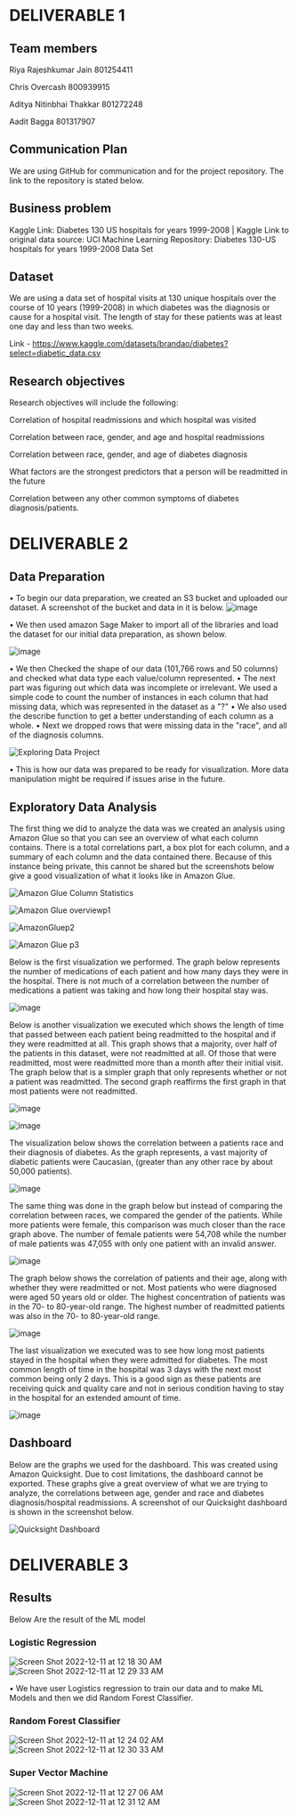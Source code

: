 <h1>DELIVERABLE 1</h1>

<h2>Team members</h2>
Riya Rajeshkumar Jain 801254411

Chris Overcash 800939915

Aditya Nitinbhai Thakkar 801272248

Aadit Bagga 801317907


<h2>Communication Plan</h2>

We are using GitHub for communication and for the project repository. The link to the repository is stated below.

<h2>Business problem</h2> 
Kaggle Link: Diabetes 130 US hospitals for years 1999-2008 | Kaggle
Link to original data source: UCI Machine Learning Repository: Diabetes 130-US hospitals for years 1999-2008 Data Set


<h2>Dataset</h2>
We are using a data set of hospital visits at 130 unique hospitals over the course of 10 years (1999-2008) in which diabetes was the diagnosis or cause for a hospital visit. The length of stay for these patients was at least one day and less than two weeks.

Link - https://www.kaggle.com/datasets/brandao/diabetes?select=diabetic_data.csv

<h2>Research objectives</h2>

Research objectives will include the following:

Correlation of hospital readmissions and which hospital was visited

Correlation between race, gender, and age and hospital readmissions

Correlation between race, gender, and age of diabetes diagnosis

What factors are the strongest predictors that a person will be readmitted in the future

Correlation between any other common symptoms of diabetes diagnosis/patients.

<h1>DELIVERABLE 2</h1>

<h2>Data Preparation</h2>

•	To begin our data preparation, we created an S3 bucket and uploaded our dataset. A screenshot of the bucket and data in it is below. 
![image](https://user-images.githubusercontent.com/91394443/200417027-10b6838a-2c85-42a5-b494-cf6243720b4c.png)

•	We then used amazon Sage Maker to import all of the libraries and load the dataset for our initial data preparation, as shown below.

![image](https://user-images.githubusercontent.com/91394443/200417082-89e3bcdd-8d30-49dd-89dd-cbacecacd282.png)

•	We then Checked the shape of our data (101,766 rows and 50 columns) and checked what data type each value/column represented.
•	The next part was figuring out which data was incomplete or irrelevant. We used a simple code to count the number of instances in each column that had missing data, which was represented in the dataset as a "?"
•	We also used the describe function to get a better understanding of each column as a whole.
•	Next we dropped rows that were missing data in the "race", and all of the diagnosis columns.

![Exploring Data Project](https://user-images.githubusercontent.com/91394443/200417293-4fe23337-e6a1-49f2-836a-92c5f9e2551f.png)

•	This is how our data was prepared to be ready for visualization. More data manipulation might be required if issues arise in the future.

<h2>Exploratory Data Analysis</h2>

The first thing we did to analyze the data was we created an analysis using Amazon Glue so that you can see an overview of what each column contains. There is a total correlations part, a box plot for each column, and a summary of each column and the data contained there. Because of this instance being private, this cannot be shared but the screenshots below give a good visualization of what it looks like in Amazon Glue.

![Amazon Glue Column Statistics](https://user-images.githubusercontent.com/91394443/200427601-c61da7e9-e890-464c-ba0d-06c92e96e379.png)

![Amazon Glue overviewp1](https://user-images.githubusercontent.com/91394443/200427519-ffcda80f-051a-4085-968d-615ea13a730b.png)

![AmazonGluep2](https://user-images.githubusercontent.com/91394443/200427559-4f9ed3ae-02f4-4f58-90e7-30bd87f87030.png)

![Amazon Glue p3](https://user-images.githubusercontent.com/91394443/200427583-d42152f0-972e-44d4-8901-3a279d2a54e5.png)

Below is the first visualization we performed. The graph below represents the number of medications of each patient and how many days they were in the hospital. There is not much of a correlation between the number of medications a patient was taking and how long their hospital stay was.

![image](https://user-images.githubusercontent.com/91394443/200417812-1a7303ad-1dc8-4300-9ba5-af04160be420.png)

Below is another visualization we executed which shows the length of time that passed between each patient being readmitted to the hospital and if they were readmitted at all. This graph shows that a majority, over half of the patients in this dataset, were not readmitted at all. Of those that were readmitted, most were readmitted more than a month after their initial visit. The graph below that is a simpler graph that only represents whether or not a patient was readmitted. The second graph reaffirms the first graph in that most patients were not readmitted.

![image](https://user-images.githubusercontent.com/91394443/200417884-6ab4c0af-60d2-4b0d-a835-73d23dd0865e.png)

![image](https://user-images.githubusercontent.com/91394443/200417915-8e8d34af-ff40-4069-ad53-9d223b983177.png)

The visualization below shows the correlation between a patients race and their diagnosis of diabetes. As the graph represents, a vast majority of diabetic patients were Caucasian, (greater than any other race by about 50,000 patients).

![image](https://user-images.githubusercontent.com/91394443/200417990-84a52f94-9734-4c42-8876-6e0a03abede4.png)

The same thing was done in the graph below but instead of comparing the correlation between races, we compared the gender of the patients. While more patients were female, this comparison was much closer than the race graph above. The number of female patients were 54,708 while the number of male patients was 47,055 with only one patient with an invalid answer.

![image](https://user-images.githubusercontent.com/91394443/200418029-ce73ae58-d3b2-4ea8-a17b-350f76165cf1.png)

The graph below shows the correlation of patients and their age, along with whether they were readmitted or not. Most patients who were diagnosed were aged 50 years old or older. The highest concentration of patients was in the 70- to 80-year-old range. The highest number of readmitted patients was also in the 70- to 80-year-old range.

![image](https://user-images.githubusercontent.com/91394443/200418099-fbd29017-56a5-4fc3-a1c9-a912ab76095c.png)

The last visualization we executed was to see how long most patients stayed in the hospital when they were admitted for diabetes. The most common length of time in the hospital was 3 days with the next most common being only 2 days. This is a good sign as these patients are receiving quick and quality care and not in serious condition having to stay in the hospital for an extended amount of time.

![image](https://user-images.githubusercontent.com/91394443/200418141-78ab613d-e44a-4e0a-a5cf-39c71e327463.png)

<h2>Dashboard</h2>

Below are the graphs we used for the dashboard. This was created using Amazon Quicksight. Due to cost limitations, the dashboard cannot be exported. These graphs give a great overview of what we are trying to analyze, the correlations between age, gender and race and diabetes diagnosis/hospital readmissions. A screenshot of our Quicksight dashboard is shown in the screenshot below.

![Quicksight Dashboard](https://user-images.githubusercontent.com/91394443/200450619-34da1e71-6b66-4360-9854-e886aabb3c04.png)

<h1>DELIVERABLE 3</h1>

<h2>Results</h2>

Below Are the result of the ML model

<h3>Logistic Regression</h3>

![Screen Shot 2022-12-11 at 12 18 30 AM](https://user-images.githubusercontent.com/50045937/206887789-56fa3b0a-bbfe-42e9-b6ee-3c23aeeb537a.png)
![Screen Shot 2022-12-11 at 12 29 33 AM](https://user-images.githubusercontent.com/50045937/206888058-474b0550-7f40-4e6f-a35f-36c4a1ffddc8.png)

• We have user Logistics regression to train our data and to make ML Models and then we did Random Forest Classifier.

<h3>Random Forest Classifier</h3>

![Screen Shot 2022-12-11 at 12 24 02 AM](https://user-images.githubusercontent.com/50045937/206887932-b0945d60-6e1d-4389-9def-0101b3972fd4.png)
![Screen Shot 2022-12-11 at 12 30 33 AM](https://user-images.githubusercontent.com/50045937/206888077-e8218a52-db16-4d89-a0f5-575494b82f91.png)

<h3>Super Vector Machine</h3>

![Screen Shot 2022-12-11 at 12 27 06 AM](https://user-images.githubusercontent.com/50045937/206887995-956b50a3-3feb-4482-bbae-3076d7369f8e.png)
![Screen Shot 2022-12-11 at 12 31 12 AM](https://user-images.githubusercontent.com/50045937/206888096-43e30ce8-dbeb-4654-b262-40e0384d5a77.png)
